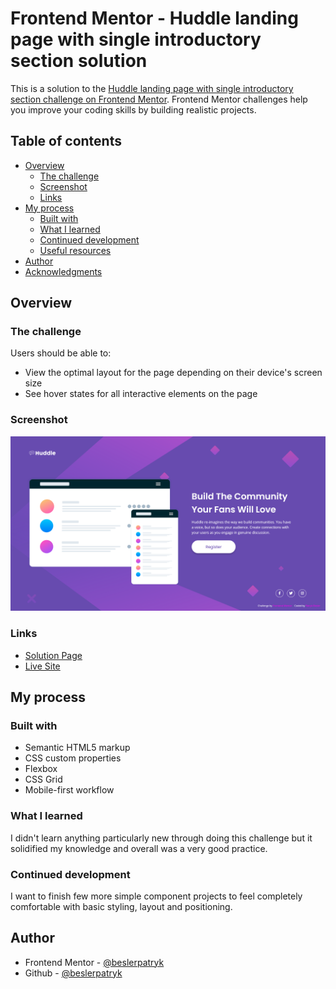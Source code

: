 # Frontend Mentor - Huddle landing page with single introductory section solution

This is a solution to the [Huddle landing page with single introductory section challenge on Frontend Mentor](https://www.frontendmentor.io/challenges/huddle-landing-page-with-a-single-introductory-section-B_2Wvxgi0). Frontend Mentor challenges help you improve your coding skills by building realistic projects.

## Table of contents

-   [Overview](#overview)
    -   [The challenge](#the-challenge)
    -   [Screenshot](#screenshot)
    -   [Links](#links)
-   [My process](#my-process)
    -   [Built with](#built-with)
    -   [What I learned](#what-i-learned)
    -   [Continued development](#continued-development)
    -   [Useful resources](#useful-resources)
-   [Author](#author)
-   [Acknowledgments](#acknowledgments)


## Overview

### The challenge

Users should be able to:

-   View the optimal layout for the page depending on their device's screen size
-   See hover states for all interactive elements on the page

### Screenshot

![](./images/screenshot.png)

### Links

-   [Solution Page](https://www.frontendmentor.io/solutions/huddle-landing-page-with-pure-html-and-css-L7uNEUplA)
-   [Live Site](https://beslerpatryk.github.io/huddle-landing-page/)

## My process

### Built with

-   Semantic HTML5 markup
-   CSS custom properties
-   Flexbox
-   CSS Grid
-   Mobile-first workflow

### What I learned

I didn't learn anything particularly new through doing this challenge but it solidified my knowledge and overall was a very good practice.

### Continued development

I want to finish few more simple component projects to feel completely comfortable with basic styling, layout and positioning.

## Author

-   Frontend Mentor - [@beslerpatryk](https://www.frontendmentor.io/profile/beslerpatryk)
-   Github - [@beslerpatryk](https://github.com/beslerpatryk)
